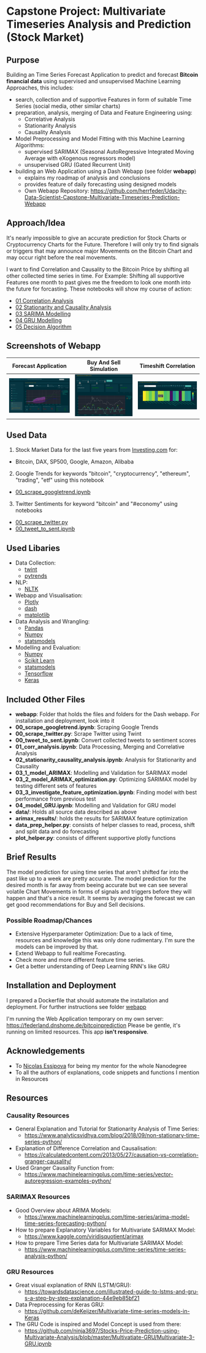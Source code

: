 # Capstone Project: Multivariate Timeseries Analysis and Prediction (Stock Market)
## Purpose

Building an Time Series Forecast Application to predict and forecast __Bitcoin financial data__
using supervised and unsupervised Machine Learning Approaches, this includes:
  * search, collection and of supportive Features in form of suitable Time Series (social media, other similar charts)
  * preparation, analysis, merging of Data and Feature Engineering using:
    * Correlative Analysis
    * Stationarity Analysis
    * Causality Analysis
  * Model Preprocessing and Model Fitting with this Machine Learning Algorithms:
    * supervised SARIMAX (Seasonal AutoRegressive Integrated Moving Average with eXogenous regressors model)
    * unsupervised GRU (Gated Recurrent Unit)
  * building an Web Application using a Dash Webapp (see folder __webapp__)
    * explains my roadmap of analysis and conclusions
    * provides feature of daily forecasting using designed models
    * Own Webapp Repository: https://github.com/herrfeder/Udacity-Data-Scientist-Capstone-Multivariate-Timeseries-Prediction-Webapp
  

## Approach/Idea

It's nearly impossible to give an accurate prediction for Stock Charts or Cryptocurrency Charts for the Future.
Therefore I will only try to find signals or triggers that may announce major Movements on the Bitcoin Chart and may occur
right before the real movements.

I want to find Correlation and Causality to the Bitcoin Price by shifting all other collected time series in time.
For Example: Shifting all supportive Features one month to past gives me the freedom to look one month into the future for forcasting.
These notebooks will show my course of action:

  * [01 Correlation Analysis](https://github.com/herrfeder/DataScientist/blob/master/Project_05_Capstone_Stock_Chart_Analysis/01_corr_analysis.ipynb)
  * [02 Stationarity and Causality Analysis](https://github.com/herrfeder/DataScientist/blob/master/Project_05_Capstone_Stock_Chart_Analysis/stationarity_causality_analysis.ipynb)
  * [03 SARIMA Modelling](https://github.com/herrfeder/DataScientist/blob/master/Project_05_Capstone_Stock_Chart_Analysis/03_1_model_ARIMAX.ipynb)
  * [04 GRU Modelling](https://github.com/herrfeder/DataScientist/blob/master/Project_05_Capstone_Stock_Chart_Analysis/04_model_GRU.ipynb)
  * [05 Decision Algorithm](https://github.com/herrfeder/DataScientist/blob/master/Project_05_Capstone_Stock_Chart_Analysis/05_decision_algorithm.ipynb)



## Screenshots of Webapp

| Forecast Application | Buy And Sell Simulation | Timeshift Correlation |
|--------------------------------------|--------------------------------------|--------------------------------------|
| ![](https://github.com/herrfeder/DataScientist/raw/master/Project_05_Capstone_Stock_Chart_Analysis/images/forecast_full_view.png) | ![](https://github.com/herrfeder/DataScientist/raw/master/Project_05_Capstone_Stock_Chart_Analysis/images/buy_and_sell_sim.png) | ![](https://github.com/herrfeder/DataScientist/raw/master/Project_05_Capstone_Stock_Chart_Analysis/images/corr_timeshift.png) |


## Used Data

1. Stock Market Data for the last five years from [Investing.com](https://www.investing.com) for:
  * Bitcoin, DAX, SP500, Google, Amazon, Alibaba
2. Google Trends for keywords "bitcoin", "cryptocurrency", "ethereum", "trading", "etf" using this notebook 
  * [00_scrape_googletrend.ipynb](https://github.com/herrfeder/DataScientist/blob/master/Project_05_Capstone_Stock_Chart_Analysis/00_scrape_googletrend.ipynb)
3. Twitter Sentiments for keyword "bitcoin" and "#economy" using notebooks 
  * [00_scrape_twitter.py](blubb)
  * [00_tweet_to_sent.ipynb](blubb)

## Used Libaries

  * Data Collection:
    * [twint](https://github.com/twintproject/twint)
    * [pytrends](https://github.com/GeneralMills/pytrends)
  * NLP:
    * [NLTK](https://github.com/nltk/nltk)
  * Webapp and Visualisation: 
    * [Plotly](https://github.com/plotly/plotly.py)
    * [dash](https://github.com/plotly/dash)
    * [matplotlib](https://github.com/matplotlib/matplotlib)
  * Data Analysis and Wrangling:
    * [Pandas](https://github.com/pandas-dev/pandas)
    * [Numpy](https://github.com/numpy/numpy)
    * [statsmodels](https://github.com/statsmodels/statsmodels)
  * Modelling and Evaluation:
    * [Numpy](https://github.com/numpy/numpy)
    * [Scikit Learn](https://github.com/scikit-learn/scikit-learn)
    * [statsmodels](https://github.com/statsmodels/statsmodels)
    * [Tensorflow](https://github.com/tensorflow/tensorflow)
    * [Keras](https://github.com/keras-team/keras)



## Included Other Files
  
  * __webapp__: Folder that holds the files and folders for the Dash webapp. For installation and deployment, look into it
  * __00_scrape_googletrend.ipynb__: Scraping Google Trends
  * __00_scrape_twitter.py__: Scrape Twitter using Twint
  * __00_tweet_to_sent.ipynb__: Convert collected tweets to sentiment scores
  * __01_corr_analysis.ipynb__: Data Processing, Merging and Correlative Analysis
  * __02_stationarity_causality_analysis.ipynb__: Analysis for Stationarity and Causality
  * __03_1_model_ARIMAX__: Modelling and Validation for SARIMAX model
  * __03_2_model_ARIMAX_optimization.py__: Optimizing SARIMAX model by testing different sets of features
  * __03_3_investigate_feature_optimization.ipynb__: Finding model with best performance from previous test
  * __04_model_GRU.ipynb__: Modelling and Validation for GRU model
  * __data/__: Holds all source data described as above
  * __arimax_results/__: holds the results for SARIMAX feature optimization
  * __data_prep_helper.py__: consists of helper classes to read, process, shift and split data and do forecasting
  * __plot_helper.py__: consists of different supportive plotly functions 

## Brief Results

The model prediction for using time series that aren't shifted far into the past like up to a week are pretty accurate.
The model prediction for the desired month is far away from beeing accurate but we can see several volatile Chart Movements in forms of signals and triggers before they will happen and that's a nice result. It seems by averaging the forecast we can get good recommendations for Buy and Sell decisions.

### Possible Roadmap/Chances

  * Extensive Hyperparameter Optimization: Due to a lack of time, resources and knowledge this was only done rudimentary. I'm sure the models can be improved
    by that.
  * Extend Webapp to full realtime Forecasting.
  * Check more and more different feature time series.
  * Get a better understanding of Deep Learning RNN's like GRU


## Installation and Deployment

I prepared a Dockerfile that should automate the installation and deployment. 
For further instructions see folder [webapp](https://github.com/herrfeder/Udacity-Data-Scientist-Capstone-Multivariate-Timeseries-Prediction-Webapp)

I'm running the Web Application temporary on my own server: https://federland.dnshome.de/bitcoinprediction
Please be gentle, it's running on limited resources. This app __isn't responsive__.

## Acknowledgements

  * To [Nicolas Essipova](https://github.com/NicoEssi) for being my mentor for the whole Nanodegree
  * To all the authors of explanations, code snippets and functions I mention in Resources
  
## Resources

### Causality Resources

  * General Explanation and Tutorial for Stationarity Analysis of Time Series:
    * https://www.analyticsvidhya.com/blog/2018/09/non-stationary-time-series-python/
  * Explanation of Difference Correlation and Causalisation: 
    * https://calculatedcontent.com/2013/05/27/causation-vs-correlation-granger-causality/
  * Used Granger Causality Function from: 
    * https://www.machinelearningplus.com/time-series/vector-autoregression-examples-python/

### SARIMAX Resources

  * Good Overview about ARIMA Models: 
    * https://www.machinelearningplus.com/time-series/arima-model-time-series-forecasting-python/
  * How to prepare Explanatory Variables for Multivariate SARIMAX Model: 
    * https://www.kaggle.com/viridisquotient/arimax
  * How to prepare Time Series data for Multivariate SARIMAX Model: 
    * https://www.machinelearningplus.com/time-series/time-series-analysis-python/

### GRU Resources

  * Great visual explanation of RNN (LSTM/GRU):
    * https://towardsdatascience.com/illustrated-guide-to-lstms-and-gru-s-a-step-by-step-explanation-44e9eb85bf21
  * Data Preprocessing for Keras GRU:
    * https://github.com/deKeijzer/Multivariate-time-series-models-in-Keras
  * The GRU Code is inspired and Model Concept is used from there: 
    * https://github.com/ninja3697/Stocks-Price-Prediction-using-Multivariate-Analysis/blob/master/Multivatiate-GRU/Multivariate-3-GRU.ipynb
